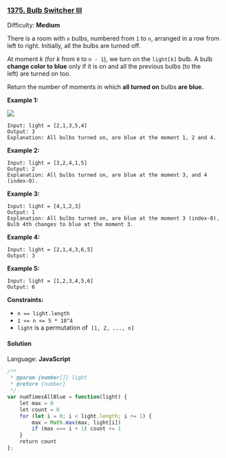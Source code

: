 ### [1375\. Bulb Switcher III](https://leetcode.com/problems/bulb-switcher-iii/)

Difficulty: **Medium**


There is a room with `n` bulbs, numbered from `1` to `n`, arranged in a row from left to right. Initially, all the bulbs are turned off.

At moment _k_ (for _k_ from `0` to `n - 1`), we turn on the `light[k]` bulb. A bulb **change color to blue** only if it is on and all the previous bulbs (to the left) are turned on too.

Return the number of moments in which **all turned on** bulbs **are blue.**

**Example 1:**

![](https://assets.leetcode.com/uploads/2020/02/29/sample_2_1725.png)

```
Input: light = [2,1,3,5,4]
Output: 3
Explanation: All bulbs turned on, are blue at the moment 1, 2 and 4.
```

**Example 2:**

```
Input: light = [3,2,4,1,5]
Output: 2
Explanation: All bulbs turned on, are blue at the moment 3, and 4 (index-0).
```

**Example 3:**

```
Input: light = [4,1,2,3]
Output: 1
Explanation: All bulbs turned on, are blue at the moment 3 (index-0).
Bulb 4th changes to blue at the moment 3.
```

**Example 4:**

```
Input: light = [2,1,4,3,6,5]
Output: 3
```

**Example 5:**

```
Input: light = [1,2,3,4,5,6]
Output: 6
```

**Constraints:**

*   `n == light.length`
*   `1 <= n <= 5 * 10^4`
*   `light` is a permutation of  `[1, 2, ..., n]`


#### Solution

Language: **JavaScript**

```javascript
/**
 * @param {number[]} light
 * @return {number}
 */
var numTimesAllBlue = function(light) {
    let max = 0
    let count = 0
    for (let i = 0; i < light.length; i += 1) {
        max = Math.max(max, light[i])
        if (max === i + 1) count += 1
    }
    return count
};
```